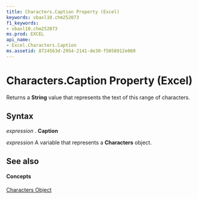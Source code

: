 ```yaml
---
title: Characters.Caption Property (Excel)
keywords: vbaxl10.chm252073
f1_keywords:
- vbaxl10.chm252073
ms.prod: EXCEL
api_name:
- Excel.Characters.Caption
ms.assetid: 8724563d-2954-2141-de30-f5058912e060
---
```



# Characters.Caption Property (Excel)

Returns a  **String** value that represents the text of this range of characters.


## Syntax

 _expression_ . **Caption**

 _expression_ A variable that represents a **Characters** object.


## See also


#### Concepts


[Characters Object](characters-object-excel.md)

